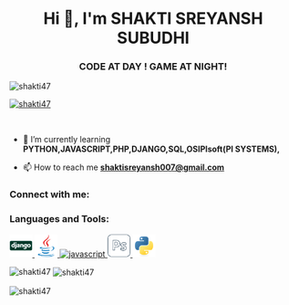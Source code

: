 <h1 align="center">Hi 👋, I'm SHAKTI SREYANSH SUBUDHI</h1>
<h3 align="center">CODE AT DAY ! GAME AT NIGHT!</h3>

<p align="left"> <img src="https://komarev.com/ghpvc/?username=shakti47&label=Profile%20views&color=0e75b6&style=flat" alt="shakti47" /> </p>

<p align="left"> <a href="https://github.com/ryo-ma/github-profile-trophy"><img src="https://github-profile-trophy.vercel.app/?username=shakti47" alt="shakti47" /></a> </p>

<p align="left"> <a href="https://twitter.com/" target="blank"><img src="https://img.shields.io/twitter/follow/?logo=twitter&style=for-the-badge" alt="" /></a> </p>

- 🌱 I’m currently learning **PYTHON,JAVASCRIPT,PHP,DJANGO,SQL,OSIPIsoft(PI SYSTEMS),**

- 📫 How to reach me **shaktisreyansh007@gmail.com**

<h3 align="left">Connect with me:</h3>
<p align="left">
</p>

<h3 align="left">Languages and Tools:</h3>
<p align="left"> <a href="https://www.djangoproject.com/" target="_blank" rel="noreferrer"> <img src="https://raw.githubusercontent.com/devicons/devicon/master/icons/django/django-original.svg" alt="django" width="40" height="40"/> </a> <a href="https://www.java.com" target="_blank" rel="noreferrer"> <img src="https://raw.githubusercontent.com/devicons/devicon/master/icons/java/java-original.svg" alt="java" width="40" height="40"/> </a> <a href="https://developer.mozilla.org/en-US/docs/Web/JavaScript" target="_blank" rel="noreferrer"> <img src="img src="https://cdn.jsdelivr.net/gh/devicons/devicon@latest/icons/javascript/javascript-original.svg"" alt="javascript" width="40" height="40"/> </a> <a href="https://www.photoshop.com/en" target="_blank" rel="noreferrer"> <img src="https://raw.githubusercontent.com/devicons/devicon/master/icons/photoshop/photoshop-line.svg" alt="photoshop" width="40" height="40"/> </a> <a href="https://www.python.org" target="_blank" rel="noreferrer"> <img src="https://raw.githubusercontent.com/devicons/devicon/master/icons/python/python-original.svg" alt="python" width="40" height="40"/> </a> </p>

<p><img align="left" src="https://github-readme-stats.vercel.app/api/top-langs?username=shakti47&show_icons=true&locale=en&layout=compact" alt="shakti47" /></p>

<p>&nbsp;<img align="center" src="https://github-readme-stats.vercel.app/api?username=shakti47&show_icons=true&locale=en" alt="shakti47" /></p>

<p><img align="center" src="https://github-readme-streak-stats.herokuapp.com/?user=shakti47&" alt="shakti47" /></p>
